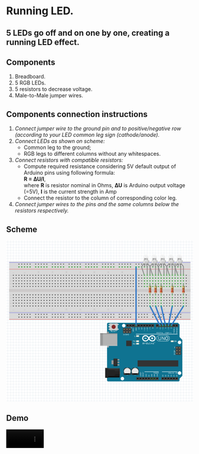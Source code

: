 # **Running LED.**
## 5 LEDs go off and on one by one, creating a running LED effect.
## **Components**
1. Breadboard.
2. 5 RGB LEDs.
3. 5 resistors to decrease voltage.
4. Male-to-Male jumper wires.
## **Components connection instructions**
1. _Connect jumper wire to the ground pin and to positive/negative row (according to your LED common leg sign (cathode/anode)._
2. _Connect LEDs as shown on scheme:_
    - Common leg to the ground;
    - RGB legs to different columns without any whitespaces.
3. _Connect resistors with compatible resistors:_
    - Compute required resistance considering 5V default output of Arduino pins using following formula: <br>**R = ∆U/I**,<br>where **R** is resistor nominal in Ohms, **∆U** is Arduino output voltage (=5V), **I** is the current strength in Amp
    - Connect the resistor to the column of corresponding color leg.
4. _Connect jumper wires to the pins and the same columns below the resistors respectively._
## **Scheme**
<img src=".src/scheme.png">

## **Demo**
<video src=".src/demo.mp4" autoplay controls width=20% muted>